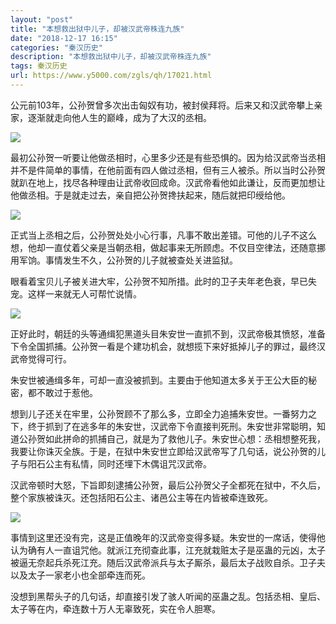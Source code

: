 ```yaml
---
layout: "post"
title: "本想救出狱中儿子，却被汉武帝株连九族"
date: "2018-12-17 16:15"
categories: "秦汉历史"
description: "本想救出狱中儿子，却被汉武帝株连九族"
tags: 秦汉历史
url: https://www.y5000.com/zgls/qh/17021.html
---
```






公元前103年，公孙贺曾多次出击匈奴有功，被封侯拜将。后来又和汉武帝攀上亲家，逐渐就走向他人生的巅峰，成为了大汉的丞相。

![](https://img.y5000.com/uploads/allimg/170315/8-1F315100T2122.jpg)

最初公孙贺一听要让他做丞相时，心里多少还是有些恐惧的。因为给汉武帝当丞相并不是件简单的事情，在他前面有四人做过丞相，但有三人被杀。所以当时公孙贺就趴在地上，找尽各种理由让武帝收回成命。汉武帝看他如此谦让，反而更加想让他做丞相。于是就走过去，亲自把公孙贺搀扶起来，随后就把印绶给他。

![](https://img.y5000.com/uploads/allimg/170315/101242Aa-0.jpg)

正式当上丞相之后，公孙贺处处小心行事，凡事不敢出差错。可他的儿子不这么想，他却一直仗着父亲是当朝丞相，做起事来无所顾虑。不仅目空律法，还随意挪用军饷。事情发生不久，公孙贺的儿子就被查处关进监狱。

眼看着宝贝儿子被关进大牢，公孙贺不知所措。此时的卫子夫年老色衰，早已失宠。这样一来就无人可帮忙说情。

![](https://img.y5000.com/uploads/allimg/170315/8-1F315100RaO.jpg)

正好此时，朝廷的头等通缉犯黑道头目朱安世一直抓不到，汉武帝极其愤怒，准备下令全国抓捕。公孙贺一看是个建功机会，就想揽下来好抵掉儿子的罪过，最终汉武帝觉得可行。

朱安世被通缉多年，可却一直没被抓到。主要由于他知道太多关于王公大臣的秘密，都不敢过于惹他。

想到儿子还关在牢里，公孙贺顾不了那么多，立即全力追捕朱安世。一番努力之下，终于抓到了在逃多年的朱安世，汉武帝下令直接判死刑。朱安世非常聪明，知道公孙贺如此拼命的抓捕自己，就是为了救他儿子。朱安世心想：丞相想整死我，我要让你诛灭全族。于是，在狱中朱安世立即给汉武帝写了几句话，说公孙贺的儿子与阳石公主有私情，同时还埋下木偶诅咒汉武帝。

汉武帝顿时大怒，下旨即刻逮捕公孙贺，最后公孙贺父子全都死在狱中，不久后，整个家族被诛灭。还包括阳石公主、诸邑公主等在内皆被牵连致死。

![](https://img.y5000.com/uploads/allimg/170315/8-1F315100Q9202.jpg)

事情到这里还没有完，这是正值晚年的汉武帝变得多疑。朱安世的一席话，使得他认为确有人一直诅咒他。就派江充彻查此事，江充就栽赃太子是巫蛊的元凶，太子被逼无奈起兵杀死江充。随后汉武帝派兵与太子厮杀，最后太子战败自杀。卫子夫以及太子一家老小也全部牵连而死。

没想到黑帮头子的几句话，却直接引发了骇人听闻的巫蛊之乱。包括丞相、皇后、太子等在内，牵连数十万人无辜致死，实在令人胆寒。
